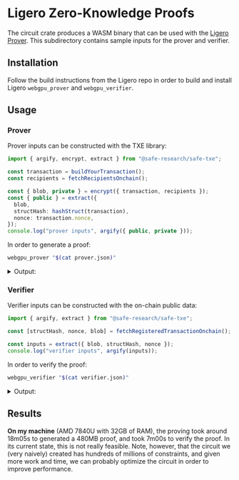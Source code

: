 # Ligero Zero-Knowledge Proofs

The circuit crate produces a WASM binary that can be used with the [Ligero Prover](https://github.com/ligeroinc/ligero-prover). This subdirectory contains sample inputs for the prover and verifier.

## Installation

Follow the build instructions from the Ligero repo in order to build and install Ligero `webgpu_prover` and `webgpu_verifier`.

## Usage

### Prover

Prover inputs can be constructed with the TXE library:

```typescript
import { argify, encrypt, extract } from "@safe-research/safe-txe";

const transaction = buildYourTransaction();
const recipients = fetchRecipientsOnchain();

const { blob, private } = encrypt({ transaction, recipients });
const { public } = extract({
  blob,
  structHash: hashStruct(transaction),
  nonce: transaction.nonce,
});
console.log("prover inputs", argify({ public, private }));
```

In order to generate a proof:

```sh
webgpu_prover "$(cat prover.json)"
```

<details><summary>Output:</summary>

```
=== Start ===
Start Stage 1
Exit with code 0
Num Linear constraints:             7026666
Num quadratic constraints:          214252727
Num Batch Equal Gates:              0
Num Batch Multiply Gates:           0
Root of Merkle Tree: 96a881a66fecd5329d95d0d77d9295cd22ae9457f87f824de34407e72c257c46
----------------------------------------
Start Stage 2
Exit with code 0
Num Linear constraints:             7026666
Num quadratic constraints:          214252727
----------------------------------------
Start Stage 3
Exit with code 0
Num Linear constraints:             7026666
Num quadratic constraints:          214252727

Prover root: 96a881a66fecd5329d95d0d77d9295cd22ae9457f87f824de34407e72c257c46
Validation of encoding:              true
Validation of linear constraints:    true
Validation of quadratic constraints: true
------------------------------------------
Final prove result:                  true

========== Timing Info ==========
Instantiate: 62ms    (min: 13, max: 34, count: 3)
stage1: 235018ms    (min: 235018, max: 235018, count: 1)
stage2: 646571ms    (min: 646571, max: 646571, count: 1)
stage3: 203908ms    (min: 203908, max: 203908, count: 1)
```

</details>

### Verifier

Verifier inputs can be constructed with the on-chain public data:

```typescript
import { argify, extract } from "@safe-research/safe-txe";

const [structHash, nonce, blob] = fetchRegisteredTransactionOnchain();

const inputs = extract({ blob, structHash, nonce });
console.log("verifier inputs", argify(inputs));
```

In order to verify the proof:

```sh
webgpu_verifier "$(cat verifier.json)"
```

<details><summary>Output:</summary>

```
=============== Start Verify ===============
Exit with code 0
Num Linear constraints:             7026666
Num quadratic constraints:          214252727

Prover root  : 96a881a66fecd5329d95d0d77d9295cd22ae9457f87f824de34407e72c257c46
Verifier root: 96a881a66fecd5329d95d0d77d9295cd22ae9457f87f824de34407e72c257c46
Validating Merkle Tree Root:         true
Validating Encoding Correctness:     true
Validating Linear Constraints:       true
Validating Quadratic Constraints:    true
Validating Encoding Equality:        true
Validating Linear Equality:          true
Validating Quadratic Equality:       true
-----------------------------------------
Final Verify Result:                 true

========== Timing Info ==========
Instantiate: 12ms    (min: 12, max: 12, count: 1)
Verify time: 420410ms    (min: 420410, max: 420410, count: 1)

```

</details>

## Results

**On my machine** (AMD 7840U with 32GB of RAM), the proving took around 18m05s to generated a 480MB proof, and took 7m00s to verify the proof. In its current state, this is not really feasible. Note, however, that the circuit we (very naively) created has hundreds of millions of constraints, and given more work and time, we can probably optimize the circuit in order to improve performance.
